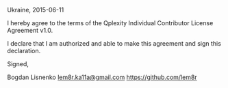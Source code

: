 Ukraine, 2015-06-11

I hereby agree to the terms of the Qplexity Individual Contributor License
Agreement v1.0.

I declare that I am authorized and able to make this agreement and sign this
declaration.

Signed,

Bogdan Lisnenko lem8r.ka11a@gmail.com https://github.com/lem8r
